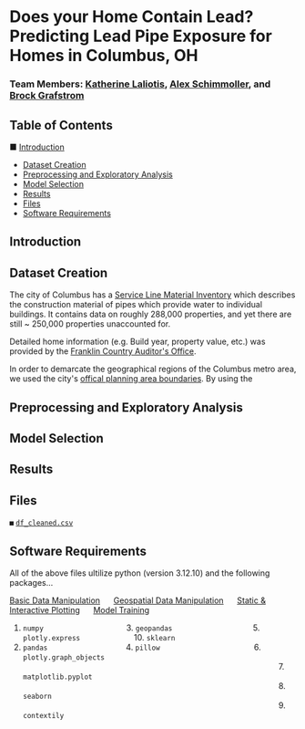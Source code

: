 # Does your Home Contain Lead? Predicting Lead Pipe Exposure for Homes in Columbus, OH 

### Team Members: [Katherine Laliotis](https://github.com/kklaliotis), [Alex Schimmoller](https://github.com/aschimmo), and [Brock Grafstrom](https://github.com/brockgrafstrom)

## Table of Contents
■ [Introduction](#introduction)
- [Dataset Creation](#dataset-creation)
- [Preprocessing and Exploratory Analysis](#preprocessing-and-exploratory-analysis)
- [Model Selection](#model-selection)
- [Results](#results)
- [Files](#files)
- [Software Requirements](#software-requirements)
## Introduction

## Dataset Creation

The city of Columbus has a [Service Line Material Inventory](https://experience.arcgis.com/experience/1ddfc9ee51ae4eddbdf8003c81eef7e4/) which describes the construction material of pipes which provide water to individual buildings. It contains data on roughly 288,000 properties, and yet there are still ~ 250,000 properties unaccounted for. 

Detailed home information (e.g. Build year, property value, etc.) was provided by the [Franklin Country Auditor's Office](https://www.franklincountyauditor.com/home).

In order to demarcate the geographical regions of the Columbus metro area, we used the city's [offical planning area boundaries](https://opendata.columbus.gov/datasets/00b5b47799d546efb13eddee7dad52b5_16/explore). By using the 
## Preprocessing and Exploratory Analysis

## Model Selection

## Results

## Files 
`■` [`df_cleaned.csv`](df_cleaned.csv)

## Software Requirements
All of the above files ultilize python (version 3.12.10) and the following packages...

<ins>Basic Data Manipulation</ins>$~~~~~~$<ins>Geospatial Data Manipulation</ins>$~~~~~~$<ins>Static \& Interactive Plotting</ins>$~~~~~~$<ins>Model Training</ins>
1. `numpy`     $~~~~~~~~~~~~~~~~~~~~~~~~~~~~~~~~~~~$    3. `geopandas` $~~~~~~~~~~~~~~~~~~~~~~~~~~~~~~~~~~$ 5. `plotly.express`  $~~~~~~~~~~~~~~~~~~~~~~$ 10. `sklearn`
2. `pandas`     $~~~~~~~~~~~~~~~~~~~~~~~~~~~~~~~~~$     4. `pillow` $~~~~~~~~~~~~~~~~~~~~~~~~~~~~~~~~~~~~~~~~$ 6. `plotly.graph_objects`\
$~~~~~~~~~~~~~~~~~~~~~~~~~~~~~~~~~~~~~~~~~~~~~~~~~~~~~~~~~~~~~~~~~~~~~~~~~~~~~~~~~~~~~~~~~~~~~~~~~~~~~~~~~~~~~~~~~$ 7. `matplotlib.pyplot`\
$~~~~~~~~~~~~~~~~~~~~~~~~~~~~~~~~~~~~~~~~~~~~~~~~~~~~~~~~~~~~~~~~~~~~~~~~~~~~~~~~~~~~~~~~~~~~~~~~~~~~~~~~~~~~~~~~~$ 8. `seaborn`\
$~~~~~~~~~~~~~~~~~~~~~~~~~~~~~~~~~~~~~~~~~~~~~~~~~~~~~~~~~~~~~~~~~~~~~~~~~~~~~~~~~~~~~~~~~~~~~~~~~~~~~~~~~~~~~~~~~$ 9. `contextily`

